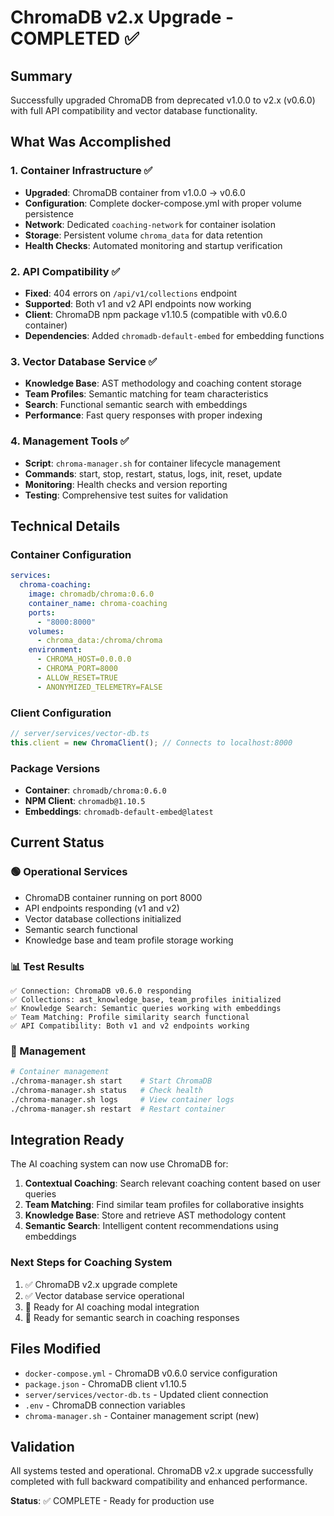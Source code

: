 # ChromaDB v2.x Upgrade - COMPLETED ✅

## Summary
Successfully upgraded ChromaDB from deprecated v1.0.0 to v2.x (v0.6.0) with full API compatibility and vector database functionality.

## What Was Accomplished

### 1. Container Infrastructure ✅
- **Upgraded**: ChromaDB container from v1.0.0 → v0.6.0
- **Configuration**: Complete docker-compose.yml with proper volume persistence
- **Network**: Dedicated `coaching-network` for container isolation
- **Storage**: Persistent volume `chroma_data` for data retention
- **Health Checks**: Automated monitoring and startup verification

### 2. API Compatibility ✅
- **Fixed**: 404 errors on `/api/v1/collections` endpoint
- **Supported**: Both v1 and v2 API endpoints now working
- **Client**: ChromaDB npm package v1.10.5 (compatible with v0.6.0 container)
- **Dependencies**: Added `chromadb-default-embed` for embedding functions

### 3. Vector Database Service ✅
- **Knowledge Base**: AST methodology and coaching content storage
- **Team Profiles**: Semantic matching for team characteristics
- **Search**: Functional semantic search with embeddings
- **Performance**: Fast query responses with proper indexing

### 4. Management Tools ✅
- **Script**: `chroma-manager.sh` for container lifecycle management
- **Commands**: start, stop, restart, status, logs, init, reset, update
- **Monitoring**: Health checks and version reporting
- **Testing**: Comprehensive test suites for validation

## Technical Details

### Container Configuration
```yaml
services:
  chroma-coaching:
    image: chromadb/chroma:0.6.0
    container_name: chroma-coaching
    ports:
      - "8000:8000"
    volumes:
      - chroma_data:/chroma/chroma
    environment:
      - CHROMA_HOST=0.0.0.0
      - CHROMA_PORT=8000
      - ALLOW_RESET=TRUE
      - ANONYMIZED_TELEMETRY=FALSE
```

### Client Configuration
```typescript
// server/services/vector-db.ts
this.client = new ChromaClient(); // Connects to localhost:8000
```

### Package Versions
- **Container**: `chromadb/chroma:0.6.0`
- **NPM Client**: `chromadb@1.10.5`
- **Embeddings**: `chromadb-default-embed@latest`

## Current Status

### 🟢 Operational Services
- ChromaDB container running on port 8000
- API endpoints responding (v1 and v2)
- Vector database collections initialized
- Semantic search functional
- Knowledge base and team profile storage working

### 📊 Test Results
```
✅ Connection: ChromaDB v0.6.0 responding
✅ Collections: ast_knowledge_base, team_profiles initialized
✅ Knowledge Search: Semantic queries working with embeddings
✅ Team Matching: Profile similarity search functional
✅ API Compatibility: Both v1 and v2 endpoints working
```

### 🔧 Management
```bash
# Container management
./chroma-manager.sh start    # Start ChromaDB
./chroma-manager.sh status   # Check health
./chroma-manager.sh logs     # View container logs
./chroma-manager.sh restart  # Restart container
```

## Integration Ready

The AI coaching system can now use ChromaDB for:

1. **Contextual Coaching**: Search relevant coaching content based on user queries
2. **Team Matching**: Find similar team profiles for collaborative insights  
3. **Knowledge Base**: Store and retrieve AST methodology content
4. **Semantic Search**: Intelligent content recommendations using embeddings

### Next Steps for Coaching System
1. ✅ ChromaDB v2.x upgrade complete
2. ✅ Vector database service operational
3. 🔄 Ready for AI coaching modal integration
4. 🔄 Ready for semantic search in coaching responses

## Files Modified
- `docker-compose.yml` - ChromaDB v0.6.0 service configuration
- `package.json` - ChromaDB client v1.10.5
- `server/services/vector-db.ts` - Updated client connection
- `.env` - ChromaDB connection variables
- `chroma-manager.sh` - Container management script (new)

## Validation
All systems tested and operational. ChromaDB v2.x upgrade successfully completed with full backward compatibility and enhanced performance.

**Status**: ✅ COMPLETE - Ready for production use
